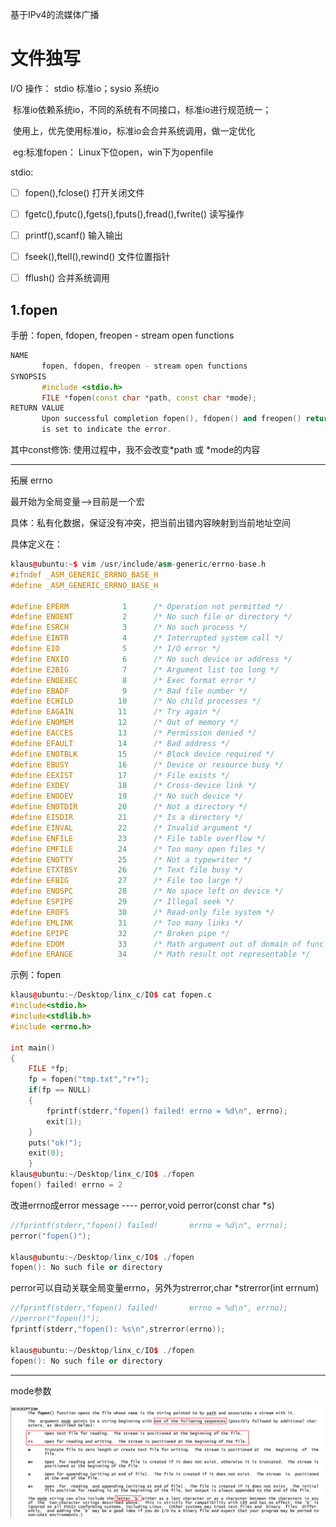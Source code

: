 基于IPv4的流媒体广播

# 文件独写

I/O 操作： stdio 标准io；sysio 系统io

​				标准io依赖系统io，不同的系统有不同接口，标准io进行规范统一；

​				使用上，优先使用标准io，标准io会合并系统调用，做一定优化

​				eg:标准fopen： Linux下位open，win下为openfile



stdio:

- [ ] fopen(),fclose()                                                       打开关闭文件
- [ ] fgetc(),fputc(),fgets(),fputs(),fread(),fwrite()       读写操作
- [ ] printf(),scanf()                                                         输入输出
- [ ] fseek(),ftell(),rewind()                                            文件位置指针
- [ ] fflush()                                                                     合并系统调用



## 1.fopen

手册：fopen, fdopen, freopen - stream open functions

```c++
NAME
       fopen, fdopen, freopen - stream open functions
SYNOPSIS
       #include <stdio.h>
       FILE *fopen(const char *path, const char *mode);
RETURN VALUE
       Upon successful completion fopen(), fdopen() and freopen() return a FILE pointer.  Otherwise, NULL is returned  and  errno
       is set to indicate the error.
```
其中const修饰: 使用过程中，我不会改变*path 或 *mode的内容

------

拓展 errno

最开始为全局变量-->目前是一个宏

具体：私有化数据，保证没有冲突，把当前出错内容映射到当前地址空间

具体定义在：

```c++
klaus@ubuntu:~$ vim /usr/include/asm-generic/errno-base.h 
#ifndef _ASM_GENERIC_ERRNO_BASE_H
#define _ASM_GENERIC_ERRNO_BASE_H

#define EPERM            1      /* Operation not permitted */
#define ENOENT           2      /* No such file or directory */
#define ESRCH            3      /* No such process */
#define EINTR            4      /* Interrupted system call */
#define EIO              5      /* I/O error */
#define ENXIO            6      /* No such device or address */
#define E2BIG            7      /* Argument list too long */
#define ENOEXEC          8      /* Exec format error */
#define EBADF            9      /* Bad file number */
#define ECHILD          10      /* No child processes */
#define EAGAIN          11      /* Try again */
#define ENOMEM          12      /* Out of memory */
#define EACCES          13      /* Permission denied */
#define EFAULT          14      /* Bad address */
#define ENOTBLK         15      /* Block device required */
#define EBUSY           16      /* Device or resource busy */
#define EEXIST          17      /* File exists */
#define EXDEV           18      /* Cross-device link */
#define ENODEV          19      /* No such device */
#define ENOTDIR         20      /* Not a directory */
#define EISDIR          21      /* Is a directory */
#define EINVAL          22      /* Invalid argument */
#define ENFILE          23      /* File table overflow */
#define EMFILE          24      /* Too many open files */
#define ENOTTY          25      /* Not a typewriter */
#define ETXTBSY         26      /* Text file busy */
#define EFBIG           27      /* File too large */
#define ENOSPC          28      /* No space left on device */
#define ESPIPE          29      /* Illegal seek */
#define EROFS           30      /* Read-only file system */
#define EMLINK          31      /* Too many links */
#define EPIPE           32      /* Broken pipe */
#define EDOM            33      /* Math argument out of domain of func */
#define ERANGE          34      /* Math result not representable */
```

示例：fopen

```c++
klaus@ubuntu:~/Desktop/linx_c/IO$ cat fopen.c 
#include<stdio.h>
#include<stdlib.h>
#include <errno.h>

int main()
{
    FILE *fp;
    fp = fopen("tmp.txt","r+");
    if(fp == NULL)
    {
        fprintf(stderr,"fopen() failed! errno = %d\n", errno);
        exit(1);
    }
    puts("ok!");
    exit(0);
    }
klaus@ubuntu:~/Desktop/linx_c/IO$ ./fopen 
fopen() failed! errno = 2
```
改进errno成error message ---- perror,void perror(const char *s)

```c++
//fprintf(stderr,"fopen() failed!       errno = %d\n", errno);
perror("fopen()");

klaus@ubuntu:~/Desktop/linx_c/IO$ ./fopen 
fopen(): No such file or directory
```
perror可以自动关联全局变量errno，另外为strerror,char *strerror(int errnum)

```c++
//fprintf(stderr,"fopen() failed!       errno = %d\n", errno);
//perror("fopen()");
fprintf(stderr,"fopen(): %s\n",strerror(errno));

klaus@ubuntu:~/Desktop/linx_c/IO$ ./fopen 
fopen(): No such file or directory
```
------

mode参数

![image-20210418212648252](../images/image-20210418212648252.png)

